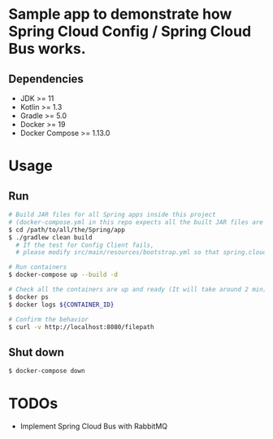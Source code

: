 # Sample app to demonstrate how Spring Cloud Config / Spring Cloud Bus works.

## Dependencies

* JDK >= 11
* Kotlin >= 1.3
* Gradle >= 5.0
* Docker >= 19
* Docker Compose >= 1.13.0

# Usage
## Run

```bash
# Build JAR files for all Spring apps inside this project
# (docker-compose.yml in this repo expects all the built JAR files are already there)
$ cd /path/to/all/the/Spring/app
$ ./gradlew clean build
  # If the test for Config Client fails,
  # please modify src/main/resources/bootstrap.yml so that spring.cloud.fail-fast will be false

# Run containers
$ docker-compose up --build -d

# Check all the containers are up and ready (It will take around 2 min)
$ docker ps
$ docker logs ${CONTAINER_ID}

# Confirm the behavior
$ curl -v http://localhost:8080/filepath
```

## Shut down

```bash
$ docker-compose down
```

# TODOs

* Implement Spring Cloud Bus with RabbitMQ
